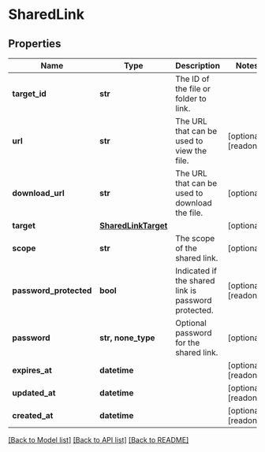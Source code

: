 # SharedLink


## Properties
Name | Type | Description | Notes
------------ | ------------- | ------------- | -------------
**target_id** | **str** | The ID of the file or folder to link. | 
**url** | **str** | The URL that can be used to view the file. | [optional] [readonly] 
**download_url** | **str** | The URL that can be used to download the file. | [optional] 
**target** | [**SharedLinkTarget**](SharedLinkTarget.md) |  | [optional] 
**scope** | **str** | The scope of the shared link. | [optional] 
**password_protected** | **bool** | Indicated if the shared link is password protected. | [optional] [readonly] 
**password** | **str, none_type** | Optional password for the shared link. | [optional] 
**expires_at** | **datetime** |  | [optional] [readonly] 
**updated_at** | **datetime** |  | [optional] [readonly] 
**created_at** | **datetime** |  | [optional] [readonly] 

[[Back to Model list]](../../README.md#documentation-for-models) [[Back to API list]](../../README.md#documentation-for-api-endpoints) [[Back to README]](../../README.md)


